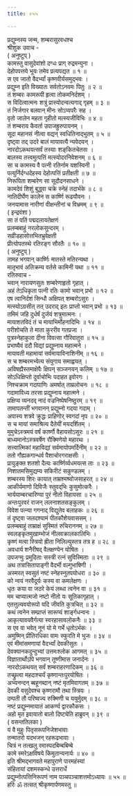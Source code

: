 ```yaml
---
title: ०५५

---
```

प्रद्युम्नस्य जन्म, शम्बरासुरवधश्च  
श्रीशुक उवाच -  
( अनुष्टुप् )  
कामस्तु वासुदेवांशो दग्धः प्राग् रुद्रमन्युना ।  
देहोपपत्तये भूयः तमेव प्रत्यपद्यत ॥ १ ॥  
स एव जातो वैदर्भ्यां कृष्णवीर्यसमुद्‌भवः ।  
प्रद्युम्न इति विख्यातः सर्वतोऽनवमः पितुः ॥ २ ॥  
तं शम्बरः कामरूपी हृत्वा तोकमनिर्दशम् ।  
स विदित्वात्मनः शत्रुं प्रास्योदन्वत्यगाद् गृहम् ॥ ३ ॥  
तं निर्जगार बलवान् मीनः सोऽप्यपरैः सह ।  
वृतो जालेन महता गृहीतो मत्स्यजीविभिः ॥ ४ ॥  
तं शम्बराय कैवर्ता उपाजह्रुरुपायनम् ।  
सूदा महानसं नीत्वा वद्यन् स्वधितिनाद्‌भुतम् ॥ ५ ॥  
दृष्ट्वा तद् उदरे बालं मायावत्यै न्यवेदयन् ।  
नारदोऽकथयत्सर्वं तस्याः शङ्‌कितचेतसः ।  
बालस्य तत्त्वमुत्पत्तिं मत्स्योदरनिवेशनम् ॥ ६ ॥  
सा च कामस्य वै पत्नी रतिर्नाम यशस्विनी ।  
पत्युर्निर्दग्धदेहस्य देहोत्पत्तिं प्रतीक्षती ॥ ७ ॥  
निरूपिता शम्बरेण सा सूदौदनसाधने ।  
कामदेवं शिशुं बुद्ध्वा चक्रे स्नेहं तदार्भके ॥ ८ ॥  
नातिदीर्घेण कालेन स कार्ष्णि रूढयौवनः ।  
जनयामास नारीणां वीक्षन्तीनां च विभ्रमम् ॥ ९ ॥  
( इन्द्रवंशा )  
सा तं पतिं पद्मदलायतेक्षणं  
प्रलम्बबाहुं नरलोकसुन्दरम् ।  
सव्रीडहासोत्तभितभ्रुवेक्षती  
प्रीत्योपतस्थे रतिरङ्ग सौरतैः ॥ १० ॥  
( अनुष्टुप् )  
तामह भगवान् कार्ष्णिः मातस्ते मतिरन्यथा ।  
मातृभावं अतिक्रम्य वर्तसे कामिनी यथा ॥ ११ ॥  
रतिरुवाच -  
भवान् नारायणसुतः शम्बरेणाहृतो गृहात् ।  
अहं तेऽधिकृता पत्नी रतिः कामो भवान् प्रभो ॥ १२ ॥  
एष त्वानिर्दशं सिन्धौ अक्षिपत् शम्बरोऽसुरः ।  
मत्स्योऽग्रसीत् तत् उदराद् इतः प्राप्तो भवान् प्रभो ॥ १३ ॥  
तमिमं जहि दुर्धर्षं दुर्जयं शत्रुमात्मनः ।  
मायाशतविदं तं च मायाभिर्मोहनादिभिः ॥ १४ ॥  
परीशोचति ते माता कुररीव गतप्रजा ।  
पुत्रस्नेहाकुला दीना विवत्सा गौरिवातुरा ॥ १५ ॥  
प्रभाष्यैवं ददौ विद्यां प्रद्युम्नाय महात्मने ।  
मायावती महामायां सर्वमायाविनाशिनीम् ॥ १६ ॥  
स च शम्बरमभ्येत्य संयुगाय समाह्वयत् ।  
अविषह्यैस्तमाक्षेपैः क्षिपन् सञ्जनयन् कलिम् ॥ १७ ॥  
सोऽधिक्षिप्तो दुर्वाचोभिः पदाहत इवोरगः ।  
निश्चक्राम गदापाणिः अमर्षात् ताम्रलोचनः ॥ १८ ॥  
गदामाविध्य तरसा प्रद्युम्नाय महात्मने ।  
प्रक्षिप्य व्यनदद् नादं वज्रनिष्पेषनिष्ठुरम् ॥ १९ ॥  
तामापतन्तीं भगवानन् प्रद्युम्नो गदया गदाम् ।  
अपास्य शत्रवे क्रुद्धः प्राहिणोर् स्वगदां नृप ॥ २० ॥  
स च मायां समाश्रित्य दैतेयीं मयदर्शितम् ।  
मुमुचेऽस्त्रमयं वर्षं कार्ष्णौ वैहायसोऽसुरः ॥ २१ ॥  
बाध्यमानोऽस्त्रवर्षेण रौक्मिणेयो महारथः ।  
सत्त्वात्मिकां महाविद्यां सर्वमायोपमर्दिनीम् ॥ २२ ॥  
ततो गौह्यकगान्धर्व पैशाचोरगराक्षसीः ।  
प्रायुङ्क्त शतशो दैत्यः कार्ष्णिर्व्यधमयत्स ताः ॥ २३ ॥  
निशातमसिमुद्यम्य सकिरीटं सकुण्डलम् ।  
शम्बरस्य शिरः कायात् ताम्रश्मश्र्वोजसाहरत् ॥ २४ ॥  
आकीर्यमाणो दिविजैः स्तुवद्‌भिः कुसुमोत्करैः ।  
भार्ययाम्बरचारिण्या पुरं नीतो विहायसा ॥ २५ ॥  
अन्तःपुरवरं राजन् ललनाशतसङ्कुलम् ।  
विवेश पत्न्या गगनाद् विद्युतेव बलाहकः ॥ २६ ॥  
तं दृष्ट्वा जलदश्यामं पीतकौशेयवाससम् ।  
प्रलम्बबाहुं ताम्राक्षं सुस्मितं रुचिराननम् ॥ २७ ॥  
स्वलङ्कृतमुखाम्भोजं नीलवक्रालकालिभिः ।  
कृष्णं मत्वा स्त्रियो ह्रीता निलिल्युस्तत्र तत्र ह ॥ २८ ॥  
अवधार्य शनैरीषद् वैलक्षण्येन योषितः ।  
उपजग्मुः प्रमुदिताः सस्त्री रत्नं सुविस्मिताः ॥ २९ ॥  
अथ तत्रासितापाङ्गी वैदर्भी वल्गुभाषिणी ।  
अस्मरत् स्वसुतं नष्टं स्नेहस्नुतपयोधरा ॥ ३० ॥  
को न्वयं नरवैदूर्यः कस्य वा कमलेक्षणः ।  
धृतः कया वा जठरे केयं लब्धा त्वनेन वा ॥ ३१ ॥  
मम चाप्यात्मजो नष्टो नीतो यः सूतिकागृहात् ।  
एतत्तुल्यवयोरूपो यदि जीवति कुत्रचित् ॥ ३२ ॥  
कथं त्वनेन सम्प्राप्तं सारूप्यं शार्ङ्गधन्वनः ।  
आकृत्यावयवैर्गत्या स्वरहासावलोकनैः ॥ ३३ ॥  
स एव वा भवेत् नूनं यो मे गर्भे धृतोऽर्भकः ।  
अमुष्मिन् प्रीतिरधिका वामः स्फुरति मे भुजः ॥ ३४ ॥  
एवं मीमांसमणायां वैदर्भ्यां देवकीसुतः ।  
देवक्यानकदुन्दुभ्यां उत्तमःश्लोक आगमत् ॥ ३५ ॥  
विज्ञातार्थोऽपि भगवान् तूष्णीमास जनार्दनः ।  
नारदोऽकथयत् सर्वं शम्बराहरणादिकम् ॥ ३६ ॥  
तच्छ्रुत्वा महदाश्चर्यं कृष्णान्तःपुरयोषितः ।  
अभ्यनन्दन् ब्बहूनब्दान् नष्टं मृतमिवागतम् ॥ ३७ ॥  
देवकी वसुदेवश्च कृष्णरामौ तथा स्त्रियः ।  
दम्पती तौ परिष्वज्य रुक्मिणी च ययुर्मुदम् ॥ ३८ ॥  
नष्टं प्रद्युम्नमायातं आकर्ण्य द्वारकौकसः ।  
अहो मृत इवायातो बालो दिष्ट्येति हाब्रुवन् ॥ ३९ ॥  
( वसन्ततिलका )  
यं वै मुहुः पितृसरूपनिजेशभावाः  
तन्मातरो यदभजन् रहरूढभावाः ।  
चित्रं न तत्खलु रमास्पदबिम्बबिम्बे  
कामे स्मरेऽक्षविषये किमुतान्यनार्यः ॥ ४० ॥  
इति श्रीमद्भागवते महापुराणे पारमहंस्यां  
संहितायां दशमस्कन्धे उत्तरार्धे  
प्रद्युम्नोत्पत्तिनिरूपणं नाम पञ्चपञ्चाशत्तमोऽध्यायः ॥ ५५ ॥  
हरिः ॐ तत्सत् श्रीकृष्णार्पणमस्तु ॥